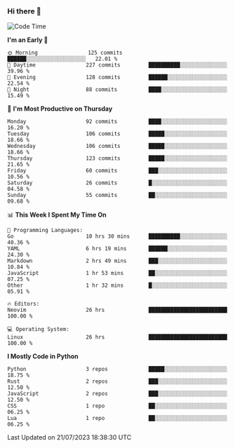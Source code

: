 ### Hi there 👋
<!--START_SECTION:waka-->
![Code Time](http://img.shields.io/badge/Code%20Time-128%20hrs%2042%20mins-blue)

**I'm an Early 🐤** 

```text
🌞 Morning                125 commits         ██████░░░░░░░░░░░░░░░░░░░   22.01 % 
🌆 Daytime                227 commits         ██████████░░░░░░░░░░░░░░░   39.96 % 
🌃 Evening                128 commits         ██████░░░░░░░░░░░░░░░░░░░   22.54 % 
🌙 Night                  88 commits          ████░░░░░░░░░░░░░░░░░░░░░   15.49 % 
```
📅 **I'm Most Productive on Thursday** 

```text
Monday                   92 commits          ████░░░░░░░░░░░░░░░░░░░░░   16.20 % 
Tuesday                  106 commits         █████░░░░░░░░░░░░░░░░░░░░   18.66 % 
Wednesday                106 commits         █████░░░░░░░░░░░░░░░░░░░░   18.66 % 
Thursday                 123 commits         █████░░░░░░░░░░░░░░░░░░░░   21.65 % 
Friday                   60 commits          ███░░░░░░░░░░░░░░░░░░░░░░   10.56 % 
Saturday                 26 commits          █░░░░░░░░░░░░░░░░░░░░░░░░   04.58 % 
Sunday                   55 commits          ██░░░░░░░░░░░░░░░░░░░░░░░   09.68 % 
```


📊 **This Week I Spent My Time On** 

```text
💬 Programming Languages: 
Go                       10 hrs 30 mins      ██████████░░░░░░░░░░░░░░░   40.36 % 
YAML                     6 hrs 19 mins       ██████░░░░░░░░░░░░░░░░░░░   24.30 % 
Markdown                 2 hrs 49 mins       ███░░░░░░░░░░░░░░░░░░░░░░   10.84 % 
JavaScript               1 hr 53 mins        ██░░░░░░░░░░░░░░░░░░░░░░░   07.25 % 
Other                    1 hr 32 mins        █░░░░░░░░░░░░░░░░░░░░░░░░   05.91 % 

🔥 Editors: 
Neovim                   26 hrs              █████████████████████████   100.00 % 

💻 Operating System: 
Linux                    26 hrs              █████████████████████████   100.00 % 
```

**I Mostly Code in Python** 

```text
Python                   3 repos             █████░░░░░░░░░░░░░░░░░░░░   18.75 % 
Rust                     2 repos             ███░░░░░░░░░░░░░░░░░░░░░░   12.50 % 
JavaScript               2 repos             ███░░░░░░░░░░░░░░░░░░░░░░   12.50 % 
CSS                      1 repo              ██░░░░░░░░░░░░░░░░░░░░░░░   06.25 % 
Lua                      1 repo              ██░░░░░░░░░░░░░░░░░░░░░░░   06.25 % 
```




 Last Updated on 21/07/2023 18:38:30 UTC
<!--END_SECTION:waka-->

<!--
**YoganshSharma/YoganshSharma** is a ✨ _special_ ✨ repository because its `README.md` (this file) appears on your GitHub profile.

Here are some ideas to get you started:

- 🔭 I’m currently working on ...
- 🌱 I’m currently learning ...
- 👯 I’m looking to collaborate on ...
- 🤔 I’m looking for help with ...
- 💬 Ask me about ...
- 📫 How to reach me: ...
- 😄 Pronouns: ...
- ⚡ Fun fact: ...
-->
